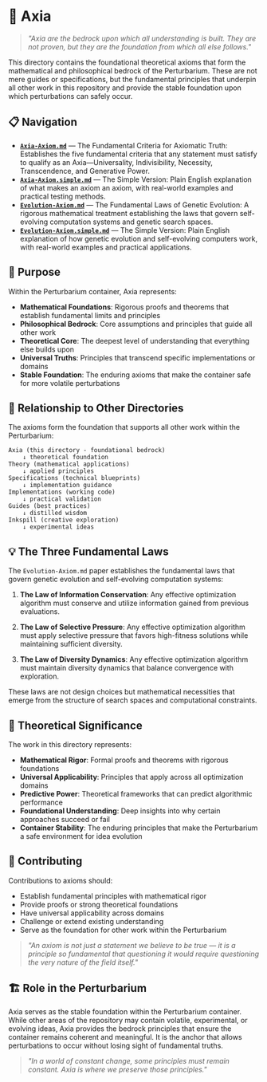 # 🧮 Axia

> *"Axia are the bedrock upon which all understanding is built. They are not proven, but they are the foundation from which all else follows."*

This directory contains the foundational theoretical axioms that form the mathematical and philosophical bedrock of the Perturbarium. These are not mere guides or specifications, but the fundamental principles that underpin all other work in this repository and provide the stable foundation upon which perturbations can safely occur.

## 📋 Navigation

- **[`Axia-Axiom.md`](Axia-Axiom.md)** — The Fundamental Criteria for Axiomatic Truth: Establishes the five fundamental criteria that any statement must satisfy to qualify as an Axia—Universality, Indivisibility, Necessity, Transcendence, and Generative Power.
- **[`Axia-Axiom.simple.md`](Axia-Axiom.simple.md)** — The Simple Version: Plain English explanation of what makes an axiom an axiom, with real-world examples and practical testing methods.
- **[`Evolution-Axiom.md`](Evolution-Axiom.md)** — The Fundamental Laws of Genetic Evolution: A rigorous mathematical treatment establishing the laws that govern self-evolving computation systems and genetic search spaces.
- **[`Evolution-Axiom.simple.md`](Evolution-Axiom.simple.md)** — The Simple Version: Plain English explanation of how genetic evolution and self-evolving computers work, with real-world examples and practical applications.

## 🎯 Purpose

Within the Perturbarium container, Axia represents:
- **Mathematical Foundations**: Rigorous proofs and theorems that establish fundamental limits and principles
- **Philosophical Bedrock**: Core assumptions and principles that guide all other work
- **Theoretical Core**: The deepest level of understanding that everything else builds upon
- **Universal Truths**: Principles that transcend specific implementations or domains
- **Stable Foundation**: The enduring axioms that make the container safe for more volatile perturbations

## 🔗 Relationship to Other Directories

The axioms form the foundation that supports all other work within the Perturbarium:

```
Axia (this directory - foundational bedrock)
    ↓ theoretical foundation
Theory (mathematical applications)
    ↓ applied principles
Specifications (technical blueprints)
    ↓ implementation guidance
Implementations (working code)
    ↓ practical validation
Guides (best practices)
    ↓ distilled wisdom
Inkspill (creative exploration)
    ↓ experimental ideas
```

## 💡 The Three Fundamental Laws

The `Evolution-Axiom.md` paper establishes the fundamental laws that govern genetic evolution and self-evolving computation systems:

1. **The Law of Information Conservation**: Any effective optimization algorithm must conserve and utilize information gained from previous evaluations.

2. **The Law of Selective Pressure**: Any effective optimization algorithm must apply selective pressure that favors high-fitness solutions while maintaining sufficient diversity.

3. **The Law of Diversity Dynamics**: Any effective optimization algorithm must maintain diversity dynamics that balance convergence with exploration.

These laws are not design choices but mathematical necessities that emerge from the structure of search spaces and computational constraints.

## 🔬 Theoretical Significance

The work in this directory represents:
- **Mathematical Rigor**: Formal proofs and theorems with rigorous foundations
- **Universal Applicability**: Principles that apply across all optimization domains
- **Predictive Power**: Theoretical frameworks that can predict algorithmic performance
- **Foundational Understanding**: Deep insights into why certain approaches succeed or fail
- **Container Stability**: The enduring principles that make the Perturbarium a safe environment for idea evolution

## 💭 Contributing

Contributions to axioms should:
- Establish fundamental principles with mathematical rigor
- Provide proofs or strong theoretical foundations
- Have universal applicability across domains
- Challenge or extend existing understanding
- Serve as the foundation for other work within the Perturbarium

> *"An axiom is not just a statement we believe to be true — it is a principle so fundamental that questioning it would require questioning the very nature of the field itself."*

## 🏗️ Role in the Perturbarium

Axia serves as the stable foundation within the Perturbarium container. While other areas of the repository may contain volatile, experimental, or evolving ideas, Axia provides the bedrock principles that ensure the container remains coherent and meaningful. It is the anchor that allows perturbations to occur without losing sight of fundamental truths.

> *"In a world of constant change, some principles must remain constant. Axia is where we preserve those principles."*
